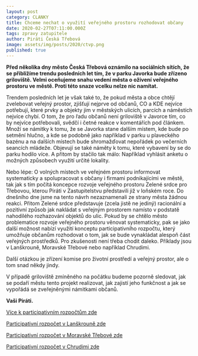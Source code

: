 ```yaml
---
layout: post
category: CLANKY
title: Chceme nechat o využití veřejného prostoru rozhodovat občany
date: 2020-02-27T07:11:00.000Z
tags: zpravy zatupitele 
author: Piráti Česká Třebová
image: assets/img/posts/2020/ctvp.png
published: true
---
```

**Před několika dny město Česká Třebová oznámilo na sociálních sítích, že se přiblížíme trendu posledních let tím, že v parku Javorka bude zřízeno griloviště.
Velmi oceňujeme snahu vedení města o oživení veřejného prostoru ve městě. Proti této snaze vcelku nelze nic namítat.**

Trendem posledních let je však také to, že pokud města a obce chtějí zvelebovat veřejný prostor, zjišťují nejprve od občanů, CO a KDE nejvíce potřebují, které prvky a objekty jim v městských ulicích, parcích a náměstích nejvíce chybí.
O tom, že pro řadu občanů není griloviště v Javorce tím, co by nejvíce potřebovali, svědčí i četné reakce v komentářích pod článkem. Množí se námitky k tomu, že se Javorka stane dalším místem, kde bude po setmění hlučno, a kde se podobně jako například v parku u plaveckého bazénu a na dalších místech bude shromažďovat nepořádek po večerních seancích mládeže. Objevují se také náměty k tomu, které vybavení by se do parku hodilo více.
A přitom by stačilo tak málo: Například vyhlásit anketu o možných způsobech využití určité lokality.

Nebo lépe: O volných místech ve veřejném prostoru informovat systematicky a spolupracovat s občany i firmami podnikajícími ve městě, tak jak s tím počítá koncepce rozvoje veřejného prostoru Zelené srdce pro Třebovou, kterou Piráti v Zastupitelstvu představili již v loňském roce. Do dnešního dne jsme na tento návrh nezaznamenali ze strany města žádnou reakci. Přitom Zelené srdce představuje (zcela jistě ne jediný) racionální a pozitivní způsob jak nakládat s veřejným prostorem namísto v podstatě nahodilého rozhazování objektů do ulic.
Pokud by se chtělo město problematice rozvoje veřejného prostoru věnovat systematicky, pak se jako další možnost nabízí využití konceptu participativního rozpočtu, který umožňuje občanům rozhodovat o tom, jak se bude vynakládat alespoň část veřejných prostředků. Pro zkušenosti není třeba chodit daleko. Příklady jsou v Lanškrouně, Moravské Třebové nebo například Chrudimi.

Další otázkou je zřízení komise pro životní prostředí a veřejný prostor, ale o tom snad někdy jindy.

V případě griloviště zmíněného na počátku budeme pozorně sledovat, jak se podaří městu tento projekt realizovat, jak zajistí jeho funkčnost a jak se vypořádá se zveřejněnými námitkami občanů.

**Vaši Piráti.**

[Více k participativním rozpočtům zde](https://www.participativni-rozpocet.cz/)

[Participativní rozpočet v Lanškrouně zde](http://mujrozpocet.lanskroun.eu/)

[Participativní rozpočet v Moravské Třebové zde](https://www.moravskatrebova.cz/cs/rozvoj/participativni-rozpocet/)

[Participativní rozpočet v Chrudimi zde](https://www.chrudim.eu/participativni-rozpocet/ds-1379)
